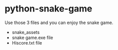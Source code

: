 # python-snake-game
Use those 3 files and you can enjoy the snake game.
- snake_assets
- snake game.exe file
- Hiscore.txt file
